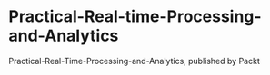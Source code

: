 # Practical-Real-time-Processing-and-Analytics
Practical-Real-Time-Processing-and-Analytics, published by Packt
